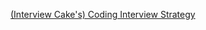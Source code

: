 [(Interview Cake's) Coding Interview Strategy](https://leetcode.com/explore/interview/card/coding-interview-strategy)
